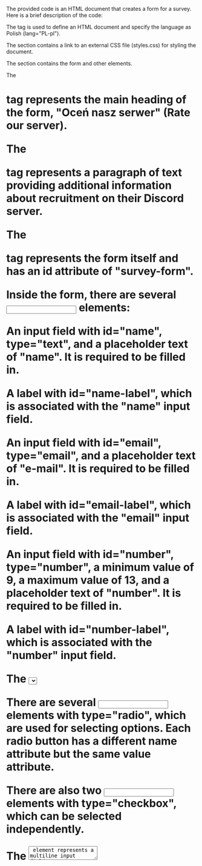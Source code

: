 The provided code is an HTML document that creates a form for a survey. Here is a brief description of the code:


The <html> tag is used to define an HTML document and specify the language as Polish (lang="PL-pl").

The <head> section contains a link to an external CSS file (styles.css) for styling the document.

The <body> section contains the form and other elements.

The <h1> tag represents the main heading of the form, "Oceń nasz serwer" (Rate our server).

The <p> tag represents a paragraph of text providing additional information about recruitment on their Discord server.

The <form> tag represents the form itself and has an id attribute of "survey-form".

Inside the form, there are several <input> elements:

An input field with id="name", type="text", and a placeholder text of "name". It is required to be filled in.

A label with id="name-label", which is associated with the "name" input field.

An input field with id="email", type="email", and a placeholder text of "e-mail". It is required to be filled in.

A label with id="email-label", which is associated with the "email" input field.

An input field with id="number", type="number", a minimum value of 9, a maximum value of 13, and a placeholder text of "number". It is required to be filled in.

A label with id="number-label", which is associated with the "number" input field.



The <select> element represents a dropdown menu with id="dropdown", containing two options: "Zadowolony" (Satisfied) and "Niezadowolony" (Unsatisfied).

There are several <input> elements with type="radio", which are used for selecting options. Each radio button has a different name attribute but the same value attribute.

There are also two <input> elements with type="checkbox", which can be selected independently.

The <textarea> element represents a multiline input field.

The final <button> element has an id="submit" and type="submit", which allows the form
